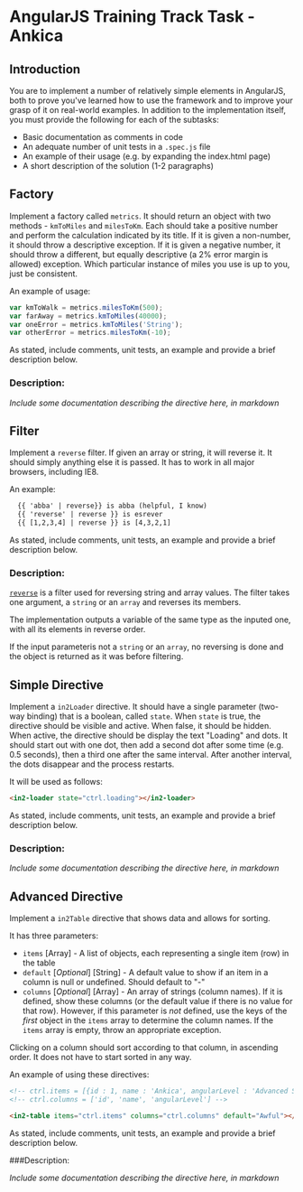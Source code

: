 # AngularJS Training Track Task - Ankica

## Introduction

You are to implement a number of relatively simple elements in AngularJS, both to prove you've learned how to use the framework and to improve your grasp of it on real-world examples. In addition to the implementation itself, you must provide the following for each of the subtasks:

  - Basic documentation as comments in code
  - An adequate number of unit tests in a `.spec.js` file
  - An example of their usage (e.g. by expanding the index.html page)
  - A short description of the solution (1-2 paragraphs)

## Factory

Implement a factory called `metrics`. It should return an object with two methods - `kmToMiles` and `milesToKm`. Each should take a positive number and perform the calculation indicated by its title. If it is given a non-number, it should throw a descriptive exception. If it is given a negative number, it should throw a different, but equally descriptive (a 2% error margin is allowed) exception. Which particular instance of miles you use is up to you, just be consistent.

An example of usage:

```javascript
var kmToWalk = metrics.milesToKm(500);
var farAway = metrics.kmToMiles(40000);
var oneError = metrics.kmToMiles('String');
var otherError = metrics.milesToKm(-10);
```

As stated, include comments, unit tests, an example and provide a brief description below.

### Description:

*Include some documentation describing the directive here, in markdown*

## Filter

Implement a `reverse` filter. If given an array or string, it will reverse it. It should simply anything else it is passed. It has to work in all major browsers, including IE8.

An example:

```html
  {{ 'abba' | reverse}} is abba (helpful, I know)
  {{ 'reverse' | reverse }} is esrever
  {{ [1,2,3,4] | reverse }} is [4,3,2,1]
```

As stated, include comments, unit tests, an example and provide a brief description below.

### Description:

[`reverse`](https://github.com/Tweety-FER/in2ngPlayground/blob/master/src/reverse/reverse.filter.js) is a filter used for reversing string and array values. The filter takes one argument, a `string` or an `array` and reverses its members.

The implementation outputs a variable of the same type as the inputed one, with all its elements in reverse order.

If the input parameteris not a `string` or an `array`, no reversing is done and the object is returned as it was before filtering.

## Simple Directive

Implement a `in2Loader` directive. It should have a single parameter (two-way binding) that is a boolean, called `state`. When `state` is true, the directive should be visible and active. When false, it should be hidden. When active, the directive should be display the text "Loading" and dots. It should start out with one dot, then add a second dot after some time (e.g. 0.5 seconds), then a third one after the same interval. After another interval, the dots disappear and the process restarts.

It will be used as follows:

```html
<in2-loader state="ctrl.loading"></in2-loader>
```

As stated, include comments, unit tests, an example and provide a brief description below.

### Description:

*Include some documentation describing the directive here, in markdown*

## Advanced Directive

Implement a `in2Table` directive that shows data and allows for sorting.

It has three parameters:
  - `items` [Array] - A list of objects, each representing a single item (row) in the table
  - `default` [*Optional*] [String] - A default value to show if an item in a column is null or undefined. Should default to "-"
  - `columns` [*Optional*] [Array] - An array of strings (column names). If it is defined, show these columns (or the default value if there is no value for that row). However, if this parameter is *not* defined, use the keys of the *first* object in the `items` array to determine the column names. If the `items` array is empty, throw an appropriate exception.

Clicking on a column should sort according to that column, in ascending order. It does not have to start sorted in any way.

An example of using these directives:

```html
<!-- ctrl.items = [{id : 1, name : 'Ankica', angularLevel : 'Advanced Super Expert'}, {id : 2, name : 'Lukica'}] -->
<!-- ctrl.columns = ['id', 'name', 'angularLevel'] -->

<in2-table items="ctrl.items" columns="ctrl.columns" default="Awful"></in2-table>
```

As stated, include comments, unit tests, an example and provide a brief description below.

###Description:

*Include some documentation describing the directive here, in markdown*
